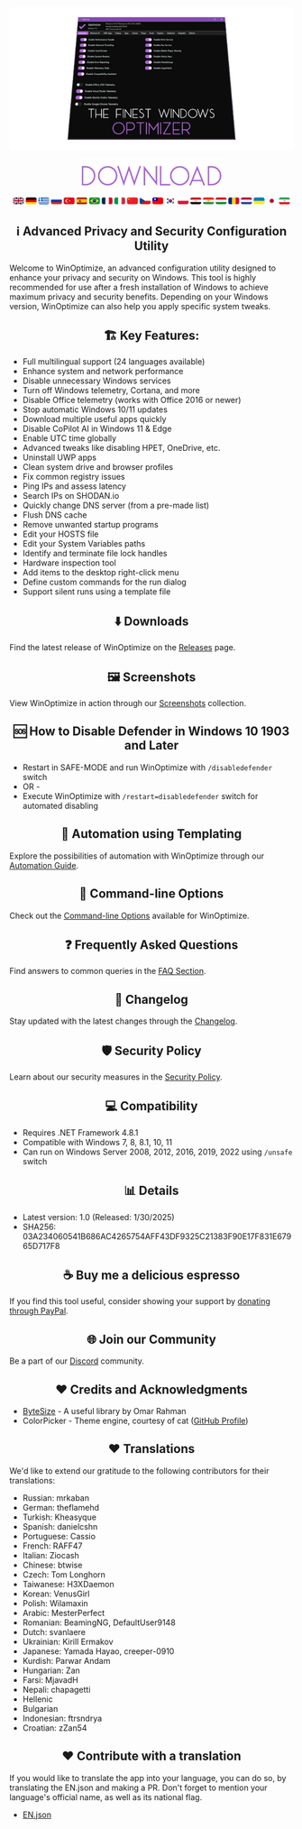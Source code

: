 <p align="center">
   <img src="https://raw.githubusercontent.com/Emre37destan/WinOptimize/master/banner.png">
</p>

<p align="center">
	<a href="https://github.com/Emre37destan/WinOptimize/releases/download/1.0/WinOptimize-1.0.exe" target="_blank">
		<img src="https://raw.githubusercontent.com/Emre37destan/WinOptimize/master/download-button.png">
		<br>
		<img src="https://raw.githubusercontent.com/Emre37destan/WinOptimize/master/flags.png">
	</a>
</p>

<center>
<h2>ℹ️ Advanced Privacy and Security Configuration Utility</h2> 
</center>

Welcome to WinOptimize, an advanced configuration utility designed to enhance your privacy and security on Windows. This tool is highly recommended for use after a fresh installation of Windows to achieve maximum privacy and security benefits. Depending on your Windows version, WinOptimize can also help you apply specific system tweaks.

<center>
<h2> 🏗️ Key Features:</h2> 
</center>

- Full multilingual support (24 languages available)
- Enhance system and network performance
- Disable unnecessary Windows services
- Turn off Windows telemetry, Cortana, and more
- Disable Office telemetry (works with Office 2016 or newer)
- Stop automatic Windows 10/11 updates
- Download multiple useful apps quickly
- Disable CoPilot AI in Windows 11 & Edge
- Enable UTC time globally
- Advanced tweaks like disabling HPET, OneDrive, etc.
- Uninstall UWP apps
- Clean system drive and browser profiles
- Fix common registry issues
- Ping IPs and assess latency
- Search IPs on SHODAN.io
- Quickly change DNS server (from a pre-made list)
- Flush DNS cache
- Remove unwanted startup programs
- Edit your HOSTS file
- Edit your System Variables paths
- Identify and terminate file lock handles
- Hardware inspection tool
- Add items to the desktop right-click menu
- Define custom commands for the run dialog
- Support silent runs using a template file

<center>
<h2> ⬇️ Downloads</h2> 
</center>

Find the latest release of WinOptimize on the [Releases](https://github.com/Emre37destan/WinOptimize/releases) page.

<center>
<h2>🖼️ Screenshots</h2> 
</center>

View WinOptimize in action through our [Screenshots](https://github.com/Emre37destan/WinOptimize/blob/master/IMAGES.md) collection.

<center>
<h2> 🆘 How to Disable Defender in Windows 10 1903 and Later</h2> 
</center>

- Restart in SAFE-MODE and run WinOptimize with `/disabledefender` switch
- OR -
- Execute WinOptimize with `/restart=disabledefender` switch for automated disabling

<center>
<h2>🔨 Automation using Templating</h2> 
</center>

Explore the possibilities of automation with WinOptimize through our [Automation Guide](https://github.com/Emre37destan/WinOptimize/blob/master/AUTOMATION.md).

<center>
<h2> 🔨 Command-line Options</h2> 
</center>

Check out the [Command-line Options](https://github.com/Emre37destan/WinOptimize/blob/master/CONFS.md) available for WinOptimize.

<center>
<h2> ❓ Frequently Asked Questions</h2> 
</center>

Find answers to common queries in the [FAQ Section](https://github.com/Emre37destan/WinOptimize/blob/master/FAQ.md).

<center>
<h2> 📰 Changelog</h2> 
</center>

Stay updated with the latest changes through the [Changelog](https://github.com/Emre37destan/WinOptimize/blob/master/CHANGELOG.md).

<center>
<h2>🛡️ Security Policy</h2> 
</center>

Learn about our security measures in the [Security Policy](https://github.com/Emre37destan/WinOptimize/blob/master/SECURITY.md).

<center>
<h2> 💻 Compatibility</h2> 
</center>

- Requires .NET Framework 4.8.1
- Compatible with Windows 7, 8, 8.1, 10, 11
- Can run on Windows Server 2008, 2012, 2016, 2019, 2022 using `/unsafe` switch

<center>
<h2> 📊 Details</h2> 
</center>

- Latest version: 1.0 (Released: 1/30/2025)
- SHA256: 03A234060541B686AC4265754AFF43DF9325C21383F90E17F831E67965D717F8

<center>
<h2> ☕ Buy me a delicious espresso</h2>
</center>

If you find this tool useful, consider showing your support by [donating through PayPal](https://www.paypal.com/paypalme/supportonarim).

<center>
<h2> 🌐 Join our Community</h2>
</center>

Be a part of our [Discord](https://discord.gg/nonono) community.

<center>
<h2> ❤️ Credits and Acknowledgments</h2>
</center>

- [ByteSize](https://github.com/omar/ByteSize) - A useful library by Omar Rahman
- ColorPicker - Theme engine, courtesy of cat ([GitHub Profile](https://github.com/vadiscode))

<center>
<h2> ❤️ Translations</h2>
</center>

We'd like to extend our gratitude to the following contributors for their translations:

- Russian: mrkaban
- German: theflamehd
- Turkish: Kheasyque
- Spanish: danielcshn
- Portuguese: Cassio
- French: RAFF47
- Italian: Ziocash
- Chinese: btwise
- Czech: Tom Longhorn
- Taiwanese: H3XDaemon
- Korean: VenusGirl
- Polish: Wilamaxin
- Arabic: MesterPerfect
- Romanian: BeamingNG, DefaultUser9148
- Dutch: svanlaere
- Ukrainian: Kirill Ermakov
- Japanese: Yamada Hayao, creeper-0910
- Kurdish: Parwar Andam
- Hungarian: Zan
- Farsi: MjavadH
- Nepali: chapagetti
- Hellenic
- Bulgarian
- Indonesian: ftrsndrya
- Croatian: zZan54

<center>
<h2> ❤️ Contribute with a translation</h2>
</center>

If you would like to translate the app into your language, you can do so, by translating the EN.json and making a PR.
Don't forget to mention your language's official name, as well as its national flag.
- [EN.json](https://github.com/Emre37destan/WinOptimize/blob/master/WinOptimize/Resources/i18n/EN.json)
